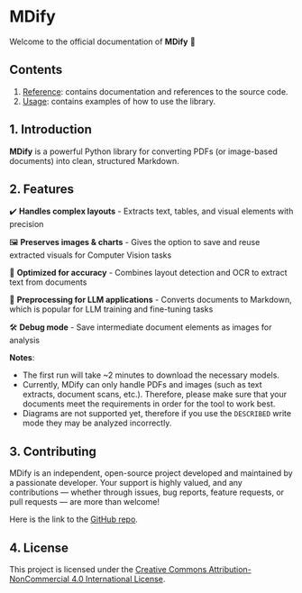 # MDify

Welcome to the official documentation of **MDify** 🤗

## Contents
1. [Reference](reference.md): contains documentation and references to the source code.
2. [Usage](usage.md): contains examples of how to use the library.

## 1. Introduction
**MDify** is a powerful Python library for converting PDFs (or image-based documents) into clean, structured Markdown.

## 2. Features
✔️ **Handles complex layouts** - Extracts text, tables, and visual elements with precision

🖼️ **Preserves images & charts** - Gives the option to save and reuse extracted visuals for Computer Vision tasks

🎯 **Optimized for accuracy** - Combines layout detection and OCR to extract text from documents

🤖 **Preprocessing for LLM applications** - Converts documents to Markdown, which is popular for LLM training and fine-tuning tasks

🛠️ **Debug mode** - Save intermediate document elements as images for analysis

**Notes**:
- The first run will take ~2 minutes to download the necessary models.
- Currently, MDify can only handle PDFs and images (such as text extracts, document scans, etc.). Therefore, please make sure that your documents meet the requirements in order for the tool to work best.
- Diagrams are not supported yet, therefore if you use the `DESCRIBED` write mode they may be analyzed incorrectly.

## 3. Contributing
MDify is an independent, open-source project developed and maintained by a passionate developer. Your support is highly valued, and any contributions — whether through issues, bug reports, feature requests, or pull requests — are more than welcome!

Here is the link to the [GitHub repo](https://github.com/stefanodangelo/mdify).

## 4. License
This project is licensed under the [Creative Commons Attribution-NonCommercial 4.0 International License](LICENSE).